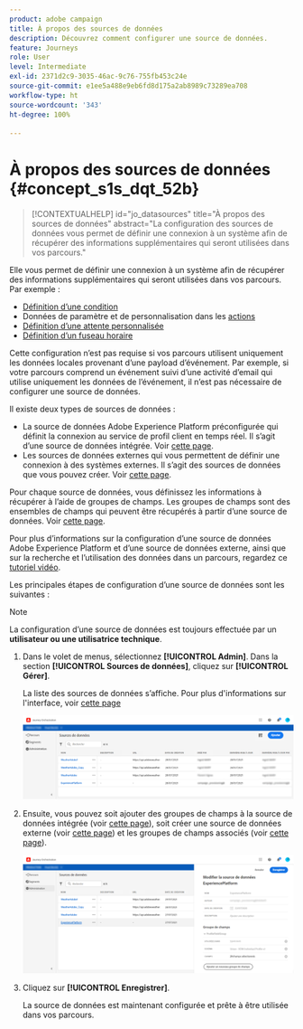 ```yaml
---
product: adobe campaign
title: À propos des sources de données
description: Découvrez comment configurer une source de données.
feature: Journeys
role: User
level: Intermediate
exl-id: 2371d2c9-3035-46ac-9c76-755fb453c24e
source-git-commit: e1ee5a488e9eb6fd8d175a2ab8989c73289ea708
workflow-type: ht
source-wordcount: '343'
ht-degree: 100%

---
```


# À propos des sources de données {#concept_s1s_dqt_52b}

>[!CONTEXTUALHELP]
>id="jo_datasources"
>title="À propos des sources de données"
>abstract="La configuration des sources de données vous permet de définir une connexion à un système afin de récupérer des informations supplémentaires qui seront utilisées dans vos parcours."

Elle vous permet de définir une connexion à un système afin de récupérer des informations supplémentaires qui seront utilisées dans vos parcours. Par exemple :

* [Définition d’une condition](../building-journeys/condition-activity.md)
* Données de paramètre et de personnalisation dans les [actions](../action/action.md)
* [Définition d’une attente personnalisée](../building-journeys/wait-activity.md#custom)
* [Définition d’un fuseau horaire](../building-journeys/timezone-management.md)

Cette configuration n’est pas requise si vos parcours utilisent uniquement les données locales provenant d’une payload d’événement. Par exemple, si votre parcours comprend un événement suivi d’une activité d’email qui utilise uniquement les données de l’événement, il n’est pas nécessaire de configurer une source de données.

Il existe deux types de sources de données :

* La source de données Adobe Experience Platform préconfigurée qui définit la connexion au service de profil client en temps réel. Il s’agit d’une source de données intégrée. Voir [cette page](../datasource/adobe-experience-platform-data-source.md).
* Les sources de données externes qui vous permettent de définir une connexion à des systèmes externes. Il s’agit des sources de données que vous pouvez créer. Voir [cette page](../datasource/external-data-sources.md).

Pour chaque source de données, vous définissez les informations à récupérer à l’aide de groupes de champs. Les groupes de champs sont des ensembles de champs qui peuvent être récupérés à partir d’une source de données. Voir [cette page](../datasource/field-groups.md).

Pour plus d’informations sur la configuration d’une source de données Adobe Experience Platform et d’une source de données externe, ainsi que sur la recherche et l’utilisation des données dans un parcours, regardez ce [tutoriel vidéo](https://experienceleague.adobe.com/docs/platform-learn/tutorials/journey-orchestration/configure-data-sources.html?lang=fr).

Les principales étapes de configuration d’une source de données sont les suivantes :

>[!NOTE]
>
>La configuration d’une source de données est toujours effectuée par un **utilisateur ou une utilisatrice technique**.

1. Dans le volet de menus, sélectionnez **[!UICONTROL Admin]**. Dans la section **[!UICONTROL Sources de données]**, cliquez sur **[!UICONTROL Gérer]**.

   La liste des sources de données s’affiche. Pour plus d&#39;informations sur l&#39;interface, voir [cette page](../about/user-interface.md)

   ![](../assets/journey18.png)

1. Ensuite, vous pouvez soit ajouter des groupes de champs à la source de données intégrée (voir [cette page](../datasource/adobe-experience-platform-data-source.md)), soit créer une source de données externe (voir [cette page](../datasource/external-data-sources.md)) et les groupes de champs associés (voir [cette page](../datasource/field-groups.md)).

   ![](../assets/journey23.png)

1. Cliquez sur **[!UICONTROL Enregistrer]**.

   La source de données est maintenant configurée et prête à être utilisée dans vos parcours.
